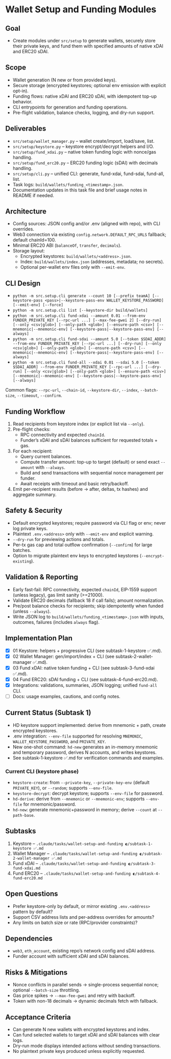 # Wallet Setup and Funding Modules

## Goal

- Create modules under `src/setup` to generate wallets, securely store their private keys, and fund them with specified amounts of native xDAI and ERC20 sDAI.

## Scope

- Wallet generation (N new or from provided keys).
- Secure storage (encrypted keystores; optional env emission with explicit opt-in).
- Funding flows: native xDAI and ERC20 sDAI, with idempotent top-up behavior.
- CLI entrypoints for generation and funding operations.
- Pre-flight validation, balance checks, logging, and dry-run support.

## Deliverables

- `src/setup/wallet_manager.py` – wallet create/import, load/save, list.
- `src/setup/keystore.py` – keystore encrypt/decrypt helpers and I/O.
- `src/setup/fund_xdai.py` – native token funding logic with nonce/gas handling.
- `src/setup/fund_erc20.py` – ERC20 funding logic (sDAI) with decimals handling.
- `src/setup/cli.py` – unified CLI: generate, fund-xdai, fund-sdai, fund-all, list.
- Task logs: `build/wallets/funding_<timestamp>.json`.
- Documentation updates in this task file and brief usage notes in README if needed.

## Architecture

- Config sources: JSON config and/or .env (aligned with repo), with CLI overrides.
- Web3 connection via existing `config.network.DEFAULT_RPC_URLS` fallback; default chainId=100.
- Minimal ERC20 ABI (`balanceOf`, `transfer`, `decimals`).
- Storage layout:
  - Encrypted keystores: `build/wallets/<address>.json`.
  - Index: `build/wallets/index.json` (addresses, metadata; no secrets).
  - Optional per-wallet env files only with `--emit-env`.

## CLI Design

- `python -m src.setup.cli generate --count 10 [--prefix teamA] [--keystore-pass <pass>|--keystore-pass-env WALLET_KEYSTORE_PASSWORD] [--emit-env] [--force]`
- `python -m src.setup.cli list [--keystore-dir build/wallets]`
- `python -m src.setup.cli fund-xdai --amount 0.01 --from-env FUNDER_PRIVATE_KEY [--rpc-url ...] [--max-fee-gwei 2] [--dry-run] [--only <csv|glob>] [--only-path <glob>] [--ensure-path <csv>] [--mnemonic|--mnemonic-env] [--keystore-pass|--keystore-pass-env] [--always]`
- `python -m src.setup.cli fund-sdai --amount 5.0 [--token $SDAI_ADDR] --from-env FUNDER_PRIVATE_KEY [--rpc-url ...] [--dry-run] [--only <csv|glob>] [--only-path <glob>] [--ensure-path <csv>] [--mnemonic|--mnemonic-env] [--keystore-pass|--keystore-pass-env] [--always]`
- `python -m src.setup.cli fund-all --xdai 0.01 --sdai 5.0 [--token $SDAI_ADDR] --from-env FUNDER_PRIVATE_KEY [--rpc-url ...] [--dry-run] [--only <csv|glob>] [--only-path <glob>] [--ensure-path <csv>] [--mnemonic|--mnemonic-env] [--keystore-pass|--keystore-pass-env] [--always]`

Common flags: `--rpc-url`, `--chain-id`, `--keystore-dir`, `--index`, `--batch-size`, `--timeout`, `--confirm`.

## Funding Workflow

1. Read recipients from keystore index (or explicit list via `--only`).
2. Pre-flight checks:
   - RPC connectivity and expected `chainId`.
   - Funder’s xDAI and sDAI balances sufficient for requested totals + gas.
3. For each recipient:
   - Query current balances.
   - Compute transfer amount: top-up to target (default) or send exact `--amount` with `--always`.
   - Build and send transactions with sequential nonce management per funder.
   - Await receipts with timeout and basic retry/backoff.
4. Emit per-recipient results (before → after, deltas, tx hashes) and aggregate summary.

## Safety & Security

- Default encrypted keystores; require password via CLI flag or env; never log private keys.
- Plaintext `.env.<address>` only with `--emit-env` and explicit warning.
- `--dry-run` for previewing actions and totals.
- Per-tx gas cap and total outflow confirmation (`--confirm`) for large batches.
- Option to migrate plaintext env keys to encrypted keystores (`--encrypt-existing`).

## Validation & Reporting

- Early fast‑fail: RPC connectivity, expected `chainId`, EIP‑1559 support (unless legacy), gas limit sanity (>=21000).
- Validate ERC20 decimals (fallback 18 if call fails); amount normalization.
- Pre/post balance checks for recipients; skip idempotently when funded (unless `--always`).
- Write JSON log to `build/wallets/funding_<timestamp>.json` with inputs, outcomes, failures (includes `always` flag).

## Implementation Plan

- [x] 01 Keystore: helpers + progressive CLI (see subtask-1-keystore ✅.md).
- [x] 02 Wallet Manager: gen/import/index + CLI (see subtask-2-wallet-manager ✅.md).
- [x] 03 Fund xDAI: native token funding + CLI (see subtask-3-fund-xdai ✅.md).
- [x] 04 Fund ERC20: sDAI funding + CLI (see subtask-4-fund-erc20.md).
- [x] Integrations: validations, summaries, JSON logging; unified `fund-all` CLI.
- [ ] Docs: usage examples, cautions, and config notes.

## Current Status (Subtask 1)

- HD keystore support implemented: derive from mnemonic + path, create encrypted keystores.
- .env integration: `--env-file` supported for resolving `MNEMONIC`, `WALLET_KEYSTORE_PASSWORD`, and `PRIVATE_KEY`.
- New one-shot command: `hd-new` generates an in-memory mnemonic and temporary password, derives N accounts, and writes keystores.
- See subtask-1-keystore ✅.md for verification commands and examples.

### Current CLI (keystore phase)

- `keystore-create`: from `--private-key`, `--private-key-env` (default `PRIVATE_KEY`), or `--random`; supports `--env-file`.
- `keystore-decrypt`: decrypt keystore; supports `--env-file` for password.
- `hd-derive`: derive from `--mnemonic` or `--mnemonic-env`; supports `--env-file` for mnemonic/password.
- `hd-new`: generate mnemonic+password in memory; derive `--count` at `--path-base`.

## Subtasks

1) Keystore – `.claude/tasks/wallet-setup-and-funding ◐/subtask-1-keystore ✅.md`
2) Wallet Manager – `.claude/tasks/wallet-setup-and-funding ◐/subtask-2-wallet-manager ✅.md`
3) Fund xDAI – `.claude/tasks/wallet-setup-and-funding ◐/subtask-3-fund-xdai.md`
4) Fund ERC20 – `.claude/tasks/wallet-setup-and-funding ◐/subtask-4-fund-erc20.md`

## Open Questions

- Prefer keystore-only by default, or mirror existing `.env.<address>` pattern by default?
- Support CSV address lists and per-address overrides for amounts?
- Any limits on batch size or rate (RPC/provider constraints)?

## Dependencies

- `web3`, `eth_account`, existing repo’s network config and sDAI address.
- Funder account with sufficient xDAI and sDAI balances.

## Risks & Mitigations

- Nonce conflicts in parallel sends → single-process sequential nonce; optional `--batch-size` throttling.
- Gas price spikes → `--max-fee-gwei` and retry with backoff.
- Token with non-18 decimals → dynamic decimals fetch with fallback.

## Acceptance Criteria

- Can generate N new wallets with encrypted keystores and index.
- Can fund selected wallets to target xDAI and sDAI balances with clear logs.
- Dry-run mode displays intended actions without sending transactions.
- No plaintext private keys produced unless explicitly requested.
